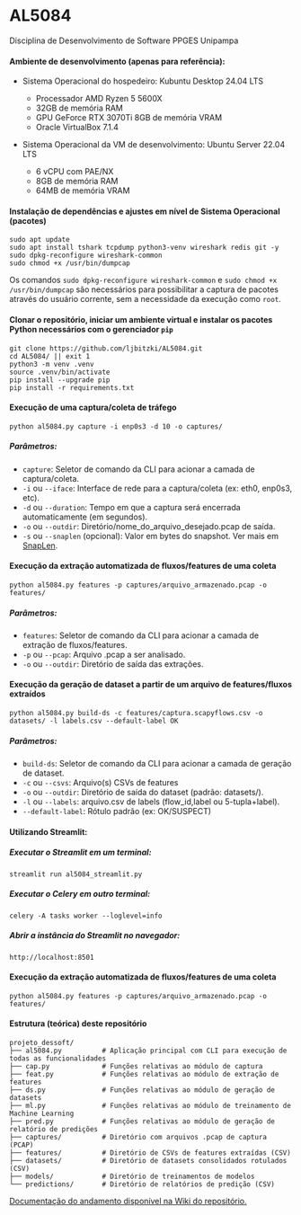# AL5084
Disciplina de Desenvolvimento de Software PPGES Unipampa

#### Ambiente de desenvolvimento (apenas para referência):
- Sistema Operacional do hospedeiro: Kubuntu Desktop 24.04 LTS
  - Processador AMD Ryzen 5 5600X
  - 32GB de memória RAM
  - GPU GeForce RTX 3070Ti 8GB de memória VRAM
  - Oracle VirtualBox 7.1.4

- Sistema Operacional da VM de desenvolvimento: Ubuntu Server 22.04 LTS
  - 6 vCPU com PAE/NX
  - 8GB de memória RAM
  - 64MB de memória VRAM

#### Instalação de dependências e ajustes em nível de Sistema Operacional (pacotes)
```
sudo apt update
sudo apt install tshark tcpdump python3-venv wireshark redis git -y
sudo dpkg-reconfigure wireshark-common
sudo chmod +x /usr/bin/dumpcap
```
Os comandos `sudo dpkg-reconfigure wireshark-common` e `sudo chmod +x /usr/bin/dumpcap` são necessários para possibilitar a captura de pacotes através do usuário corrente, sem a necessidade da execução como `root`.

#### Clonar o repositório, iniciar um ambiente virtual e instalar os pacotes Python necessários com o gerenciador `pip`
```
git clone https://github.com/ljbitzki/AL5084.git
cd AL5084/ || exit 1
python3 -m venv .venv
source .venv/bin/activate
pip install --upgrade pip
pip install -r requirements.txt
```

#### Execução de uma captura/coleta de tráfego
```
python al5084.py capture -i enp0s3 -d 10 -o captures/
```

##### Parâmetros:
- `capture`: Seletor de comando da CLI para acionar a camada de captura/coleta.
- `-i` ou `--iface`: Interface de rede para a captura/coleta (ex: eth0, enp0s3, etc).
- `-d` ou `--duration`: Tempo em que a captura será encerrada automaticamente (em segundos).
- `-o` ou `--outdir`: Diretório/nome_do_arquivo_desejado.pcap de saída.
- `-s` ou `--snaplen` (opcional): Valor em bytes do snapshot. Ver mais em [SnapLen](https://wiki.wireshark.org/SnapLen).

#### Execução da extração automatizada de fluxos/features de uma coleta
```
python al5084.py features -p captures/arquivo_armazenado.pcap -o features/
```

##### Parâmetros:
- `features`: Seletor de comando da CLI para acionar a camada de extração de fluxos/features.
- `-p` ou `--pcap`: Arquivo .pcap a ser analisado.
- `-o` ou `--outdir`: Diretório de saída das extrações.

#### Execução da geração de dataset a partir de um arquivo de features/fluxos extraídos

```
python al5084.py build-ds -c features/captura.scapyflows.csv -o datasets/ -l labels.csv --default-label OK
```

##### Parâmetros:
- `build-ds`: Seletor de comando da CLI para acionar a camada de geração de dataset.
- `-c` ou `--csvs`: Arquivo(s) CSVs de features
- `-o` ou `--outdir`: Diretório de saída do dataset (padrão: datasets/).
- `-l` ou `--labels`: arquivo.csv de labels (flow_id,label ou 5-tupla+label).
- `--default-label`: Rótulo padrão (ex: OK/SUSPECT)

#### Utilizando Streamlit:
##### Executar o Streamlit em um terminal:

```
streamlit run al5084_streamlit.py
```

##### Executar o Celery em outro terminal:

```
celery -A tasks worker --loglevel=info
```

##### Abrir a instância do Streamlit no navegador:

`http://localhost:8501`

#### Execução da extração automatizada de fluxos/features de uma coleta
```
python al5084.py features -p captures/arquivo_armazenado.pcap -o features/
```

#### Estrutura (teórica) deste repositório

```
projeto_dessoft/
├── al5084.py          # Aplicação principal com CLI para execução de todas as funcionalidades
├── cap.py             # Funções relativas ao módulo de captura
├── feat.py            # Funções relativas ao módulo de extração de features
├── ds.py              # Funções relativas ao módulo de geração de datasets
├── ml.py              # Funções relativas ao módulo de treinamento de Machine Learning
├── pred.py            # Funções relativas ao módulo de geração de relatório de predições
├── captures/          # Diretório com arquivos .pcap de captura (PCAP)
├── features/          # Diretório de CSVs de features extraídas (CSV)
├── datasets/          # Diretório de datasets consolidados rotulados (CSV)
├── models/            # Diretório de treinamentos de modelos
└── predictions/       # Diretório de relatórios de predição (CSV)
```

[Documentação do andamento disponível na Wiki do repositório.](https://github.com/ljbitzki/AL5084/wiki)
